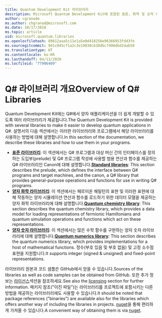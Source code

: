 ```yaml
---
title: Quantum Development Kit 라이브러리
description: Microsoft Quantum Development Kit에 포함된 표준, 화학 및 숫자 라이브러리의 개요입니다.
author: cgranade
ms.author: chgranad@microsoft.com
ms.date: 10/17/2018
ms.topic: article
uid: microsoft.quantum.libraries
ms.openlocfilehash: 89612aaa5c11e1a5e0d418256e96366953fdd3fe
ms.sourcegitcommit: 9d1c045cf1a2c3e19030cb38dbc7496dbd24ab58
ms.translationtype: HT
ms.contentlocale: ko-KR
ms.lasthandoff: 04/13/2020
ms.locfileid: "77906409"
---
```

# <a name="overview-of-q-libraries"></a><span data-ttu-id="4c0b8-103">Q# 라이브러리 개요</span><span class="sxs-lookup"><span data-stu-id="4c0b8-103">Overview of Q# Libraries</span></span>
<span data-ttu-id="4c0b8-104">Quantum Development Kit에는 Q#에서 양자 애플리케이션을 더 쉽게 개발할 수 있도록 여러 라이브러리가 제공됩니다.</span><span class="sxs-lookup"><span data-stu-id="4c0b8-104">The Quantum Development Kit is provided with several libraries to make it easier to develop quantum applications in Q#.</span></span>
<span data-ttu-id="4c0b8-105">설명서의 다음 섹션에서는 이러한 라이브러리와 프로그램에서 해당 라이브러리를 사용하는 방법에 대해 설명합니다.</span><span class="sxs-lookup"><span data-stu-id="4c0b8-105">In this section of the documentation, we describe these libraries and how to use them in your programs.</span></span>

- <span data-ttu-id="4c0b8-106">[**표준 라이브러리**](xref:microsoft.quantum.libraries.standard.intro): 이 섹션에서는 Q# 프로그램과 대상 머신 간의 인터페이스를 정의하는 도입부(prelude) 및 Q# 프로그램 작성에 사용할 범용 연산과 함수를 제공하는 Q# 라이브러리인 Canon에 대해 설명합니다.</span><span class="sxs-lookup"><span data-stu-id="4c0b8-106">[**Standard libraries**](xref:microsoft.quantum.libraries.standard.intro): This section describes the prelude, which defines the interface between Q# programs and target machines, and the canon, a Q# library that provides general-purpose operations and functions for use in writing Q# programs.</span></span>
- <span data-ttu-id="4c0b8-107">[**양자 화학 라이브러리**](xref:microsoft.quantum.chemistry.concepts.intro): 이 섹션에서는 페르미온 해밀턴의 표현 및 이러한 표현에 대해 작동하는 양자 시뮬레이션 연산과 함수를 로드하기 위한 데이터 모델을 제공하는 양자 화학 라이브러리에 대해 설명합니다.</span><span class="sxs-lookup"><span data-stu-id="4c0b8-107">[**Quantum chemistry library**](xref:microsoft.quantum.chemistry.concepts.intro): This section describes the quantum chemistry library, which provides a data model for loading representations of fermionic Hamiltonians and quantum simulation operations and functions which act on these representations.</span></span>
- <span data-ttu-id="4c0b8-108">[**양자 숫자 라이브러리**](xref:microsoft.quantum.numerics.intro): 이 섹션에서는 많은 수학 함수를 구현하는 양자 숫자 라이브러리에 대해 설명합니다.</span><span class="sxs-lookup"><span data-stu-id="4c0b8-108">[**Quantum numerics library**](xref:microsoft.quantum.numerics.intro): This section describes the quantum numerics library, which provides implementations for a host of mathematical functions.</span></span> <span data-ttu-id="4c0b8-109">정수(부호 있음 및 부호 없음) 및 고정 소수점 표현을 지원합니다.</span><span class="sxs-lookup"><span data-stu-id="4c0b8-109">It supports integer (signed & unsigned) and fixed-point representations.</span></span>

<span data-ttu-id="4c0b8-110">라이브러리 원본과 코드 샘플은 GitHub에서 얻을 수 있습니다.</span><span class="sxs-lookup"><span data-stu-id="4c0b8-110">Sources of the libraries as well as code samples can be obtained from GitHub.</span></span> <span data-ttu-id="4c0b8-111">또한 추가 정보는 [라이선스](xref:microsoft.quantum.libraries.licensing)섹션을 참조하세요.</span><span class="sxs-lookup"><span data-stu-id="4c0b8-111">See also the [licensing](xref:microsoft.quantum.libraries.licensing) section for further information.</span></span> <span data-ttu-id="4c0b8-112">패키지 참조("이진 파일")는 라이브러리를 프로젝트에 포함시키는 다른 방법을 제공하는 라이브러리에도 사용할 수 있습니다.</span><span class="sxs-lookup"><span data-stu-id="4c0b8-112">It should be noted that package references ("binaries") are available also for the libraries which offers another way of including the libraries in projects.</span></span> <span data-ttu-id="4c0b8-113">[nuget](https://nuget.org)을 통해 편리하게 가져올 수 있습니다.</span><span class="sxs-lookup"><span data-stu-id="4c0b8-113">A convenient way of obtaining them is via [nuget](https://nuget.org).</span></span>
